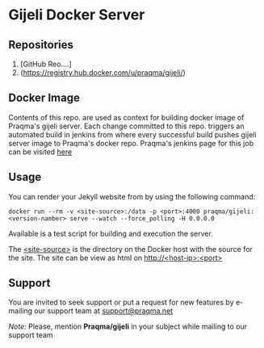 Gijeli Docker Server
=============
## Repositories

1. [GitHub Reo....]
2. (https://registry.hub.docker.com/u/praqma/gijeli/)

## Docker Image

Contents of this repo. are used as context for building docker image of Praqma's gijeli server.
Each change committed to this repo. triggers an automated build in jenkins from where every successful build pushes gijeli server image to Praqma's docker repo. 
Praqma's jenkins page for this job can be visited [here](http://code.praqma.net/ci/view/GiJeLi/job/GiJeLi%20Docker%20Server/)


## Usage

You can render your Jekyll website from <site-source> by using the following command:

```
docker run --rm -v <site-source>:/data -p <port>:4000 praqma/gijeli:<version-namber> serve --watch --force_polling -H 0.0.0.0

```

Available is a test script for building and execution the server.

The [\<site-source>]() is the directory on the Docker host with the source for the site. The site can be view as html on [http://\<host-ip>:\<port>]()


## Support 

You are invited to seek support or put a request for new features by e-mailing our support team at [support@praqma.net]() 

_Note:_ Please, mention **Praqma/gijeli** in your subject while mailing to our support team
